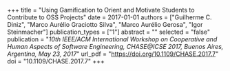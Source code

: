 +++
title = "Using Gamification to Orient and Motivate Students to Contribute to OSS Projects"
date = 2017-01-01
authors = ["Guilherme C. Diniz", "Marco Aurélio Graciotto Silva", "Marco Aurélio Gerosa", "Igor Steinmacher"]
publication_types = ["1"]
abstract = ""
selected = "false"
publication = "*10th IEEE/ACM International Workshop on Cooperative and Human Aspects of Software Engineering, CHASE@ICSE 2017, Buenos Aires, Argentina, May 23, 2017*"
url_pdf = "https://doi.org/10.1109/CHASE.2017.7"
doi = "10.1109/CHASE.2017.7"
+++

